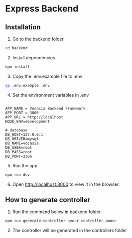 # Express Backend

## Installation

1. Go to the backend folder

```bash
cd backend
```

2. Install dependencies

```bash
npm install
```

3. Copy the .env.example file to .env

```bash
cp .env.example .env
```

4. Set the environment variables in .env

```

APP_NAME = Vocasia Backend Framework
APP_PORT = 3000
APP_URL = http://localhost
NODE_ENV=development

# database
DB_HOST=127.0.0.1
DB_DRIVER=mysql
DB_NAME=vocasia
DB_USER=root
DB_PASS=root
DB_PORT=3306

```

5. Run the app

```bash
npm run dev
```

6. Open [http://localhost:3000](http://localhost:3000) to view it in the browser.

## How to generate controller

1. Run the command below in backend folder

```bash
npm run generate-controller <your_controller_name>
```

2. The controller will be generated in the controllers folder
